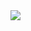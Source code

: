 <img align="center" src="https://github-readme-stats.vercel.app/api?username=BravoLu&show_icons=true&icon_color=CE1D2D&text_color=718096&bg_color=ffffff&hide_title=true" />

